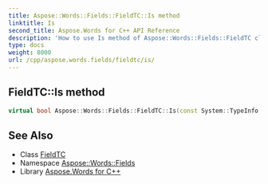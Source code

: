 ```yaml
---
title: Aspose::Words::Fields::FieldTC::Is method
linktitle: Is
second_title: Aspose.Words for C++ API Reference
description: 'How to use Is method of Aspose::Words::Fields::FieldTC class in C++.'
type: docs
weight: 8000
url: /cpp/aspose.words.fields/fieldtc/is/
---
```

## FieldTC::Is method




```cpp
virtual bool Aspose::Words::Fields::FieldTC::Is(const System::TypeInfo &target) const override
```

## See Also

* Class [FieldTC](../)
* Namespace [Aspose::Words::Fields](../../)
* Library [Aspose.Words for C++](../../../)
